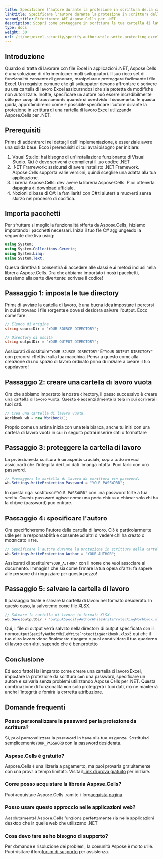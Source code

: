 ```yaml
---
title: Specificare l'autore durante la protezione in scrittura della cartella di lavoro di Excel
linktitle: Specificare l'autore durante la protezione in scrittura della cartella di lavoro di Excel
second_title: Riferimento API Aspose.Cells per .NET
description: Scopri come proteggere in scrittura la tua cartella di lavoro di Excel specificando un autore utilizzando Aspose.Cells per .NET in questa guida dettagliata.
type: docs
weight: 30
url: /it/net/excel-security/specify-author-while-write-protecting-excel-workbook/
---
```

## Introduzione

Quando si tratta di lavorare con file Excel in applicazioni .NET, Aspose.Cells è una soluzione di riferimento per molti sviluppatori. Il suo ricco set di funzionalità consente di generare, manipolare e proteggere facilmente i file Excel. Un requisito comune che gli sviluppatori devono affrontare è scrivere su una cartella di lavoro Excel assicurandosi che sia protetta da modifiche non autorizzate. Inoltre, specificare un autore può essere incredibilmente utile per scopi di tracciamento quando si condivide il documento. In questa guida, approfondiremo come è possibile specificare l'autore durante la protezione in scrittura di una cartella di lavoro Excel utilizzando Aspose.Cells per .NET.

## Prerequisiti

Prima di addentrarci nei dettagli dell'implementazione, è essenziale avere una solida base. Ecco i prerequisiti di cui avrai bisogno per iniziare:

1. Visual Studio: hai bisogno di un'installazione funzionante di Visual Studio. Qui è dove scriverai e compilerai il tuo codice .NET.
2. .NET Framework: assicurati di avere installato .NET Framework. Aspose.Cells supporta varie versioni, quindi scegline una adatta alla tua applicazione.
3.  Libreria Aspose.Cells: devi avere la libreria Aspose.Cells. Puoi ottenerla da[pagina di download ufficiale](https://releases.aspose.com/cells/net/).
4. Nozioni di base di C#: la familiarità con C# ti aiuterà a muoverti senza sforzo nel processo di codifica.

## Importa pacchetti

Per sfruttare al meglio la funzionalità offerta da Aspose.Cells, iniziamo importando i pacchetti necessari. Inizia il tuo file C# aggiungendo la seguente direttiva using:

```csharp
using System;
using System.Collections.Generic;
using System.Linq;
using System.Text;
```

Questa direttiva ti consentirà di accedere alle classi e ai metodi inclusi nella libreria Aspose.Cells. Ora che abbiamo importato i nostri pacchetti, passiamo alla parte divertente: scrivere il codice!

## Passaggio 1: imposta le tue directory

Prima di avviare la cartella di lavoro, è una buona idea impostare i percorsi in cui si trovano i file sorgente e dove si desidera salvare l'output. Ecco come fare:

```csharp
// Elenco di origine
string sourceDir = "YOUR SOURCE DIRECTORY";

// Directory di uscita
string outputDir = "YOUR OUTPUT DIRECTORY";
```

 Assicurati di sostituire`"YOUR SOURCE DIRECTORY"` E`"YOUR OUTPUT DIRECTORY"` con percorsi effettivi sulla tua macchina. Pensa a questo come alla creazione di uno spazio di lavoro ordinato prima di iniziare a creare il tuo capolavoro!

## Passaggio 2: creare una cartella di lavoro vuota

Ora che abbiamo impostato le nostre directory, il passo successivo è creare una cartella di lavoro vuota. Questa è essenzialmente la tela in cui scriverai i tuoi dati.

```csharp
// Crea una cartella di lavoro vuota.
Workbook wb = new Workbook();
```

Proprio come un artista inizia con una tela bianca, anche tu inizi con una cartella di lavoro vuota in cui in seguito potrai inserire dati o formattare.

## Passaggio 3: proteggere la cartella di lavoro

La protezione da scrittura è un aspetto cruciale, soprattutto se vuoi assicurarti che l'integrità dei tuoi dati rimanga intatta. Puoi farlo con una password.

```csharp
// Proteggere la cartella di lavoro da scrittura con password.
wb.Settings.WriteProtection.Password = "YOUR_PASSWORD";
```

 In questa riga, sostituisci`"YOUR_PASSWORD"` con una password forte a tua scelta. Questa password agisce come una porta chiusa a chiave: solo chi ha la chiave (password) può entrare.

## Passaggio 4: specificare l'autore

Ora specificheremo l'autore della cartella di lavoro. Ciò è particolarmente utile per la responsabilità e consente ad altri di vedere chi ha creato o modificato il file.

```csharp
// Specificare l'autore durante la protezione in scrittura della cartella di lavoro.
wb.Settings.WriteProtection.Author = "YOUR_AUTHOR";
```

 Assicurati di sostituire`"YOUR_AUTHOR"` con il nome che vuoi associare al documento. Immagina che sia come firmare la tua opera d'arte: fa sapere alle persone chi ringraziare per questo pezzo!

## Passaggio 5: salvare la cartella di lavoro

Il passaggio finale è salvare la cartella di lavoro nel formato desiderato. In questo caso, la salveremo come file XLSX. 

```csharp
// Salvare la cartella di lavoro in formato XLSX.
wb.Save(outputDir + "outputSpecifyAuthorWhileWriteProtectingWorkbook.xlsx");
```

 Qui, il file di output verrà salvato nella directory di output specificata con il nome`outputSpecifyAuthorWhileWriteProtectingWorkbook.xlsx`È qui che il tuo duro lavoro viene finalmente ripagato e puoi condividere il tuo quaderno di lavoro con altri, sapendo che è ben protetto!

## Conclusione

Ed ecco fatto! Hai imparato come creare una cartella di lavoro Excel, impostare la protezione da scrittura con una password, specificare un autore e salvarla senza problemi utilizzando Aspose.Cells per .NET. Questa combinazione di funzionalità non solo proteggerà i tuoi dati, ma ne manterrà anche l'integrità e fornirà la corretta attribuzione.

## Domande frequenti

### Posso personalizzare la password per la protezione da scrittura?  
 Sì, puoi personalizzare la password in base alle tue esigenze. Sostituisci semplicemente`YOUR_PASSWORD` con la password desiderata.

### Aspose.Cells è gratuito?  
 Aspose.Cells è una libreria a pagamento, ma puoi provarla gratuitamente con una prova a tempo limitato. Visita il[Link di prova gratuito](https://releases.aspose.com/) per iniziare.

### Come posso acquistare la libreria Aspose.Cells?  
 Puoi acquistare Aspose.Cells tramite il loro[acquista pagina](https://purchase.aspose.com/buy).

### Posso usare questo approccio nelle applicazioni web?  
Assolutamente! Aspose.Cells funziona perfettamente sia nelle applicazioni desktop che in quelle web che utilizzano .NET.

### Cosa devo fare se ho bisogno di supporto?  
Per domande e risoluzione dei problemi, la comunità Aspose è molto utile. Puoi visitare il loro[forum di supporto](https://forum.aspose.com/c/cells/9) per assistenza.